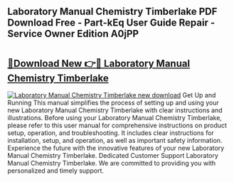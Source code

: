 ## Laboratory Manual Chemistry Timberlake PDF Download Free - Part-kEq User Guide Repair - Service Owner Edition A0jPP

# <h2><a href="http://bc63462.oget.top/?id=Laboratory+Manual+Chemistry+Timberlake">🔗Download New 👉🔴 Laboratory Manual Chemistry Timberlake</a></h2>

[![Laboratory Manual Chemistry Timberlake new download](https://i.imgur.com/5g1atiW.png)](http://bc63462.oget.top/?id=Laboratory+Manual+Chemistry+Timberlake)
Get Up and Running This manual simplifies the process of setting up and using your new Laboratory Manual Chemistry Timberlake with clear instructions and illustrations. Before using your Laboratory Manual Chemistry Timberlake, please refer to this user manual for comprehensive instructions on product setup, operation, and troubleshooting. It includes clear instructions for installation, setup, and operation, as well as important safety information. Experience the future with the innovative features of your new Laboratory Manual Chemistry Timberlake. Dedicated Customer Support Laboratory Manual Chemistry Timberlake. We are committed to providing you with personalized and timely support.
